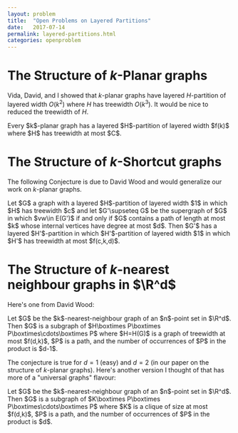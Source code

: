 ```yaml
---
layout: problem
title:  "Open Problems on Layered Partitions"
date:   2017-07-14
permalink: layered-partitions.html
categories: openproblem
---
```


# The Structure of $k$-Planar graphs

Vida, David, and I showed that $k$-planar graphs have layered $H$-partition of layered width $O(k^2)$ where $H$ has treewidth $O(k^3)$.  It would be nice to reduced the treewidth of $H$.

<div class="conjecture">
  Every $k$-planar graph has a layered $H$-partition of layered width $f(k)$ where $H$ has treewidth at most $C$.
</div>


# The Structure of $k$-Shortcut graphs

The following Conjecture is due to David Wood and would generalize our work on $k$-planar graphs.

<div class="conjecture">
  Let $G$ a graph with a layered $H$-partition of layered width $1$ in which $H$ has treewidth $c$ and let $G'\supseteq G$ be the supergraph of $G$ in which $vw\in E(G')$ if and only if $G$ contains a path of length at most $k$ whose internal vertices have degree at most $d$.  Then $G'$ has a layered $H'$-partition in which $H'$-partition of layered width $1$ in which $H'$ has treewidth at most $f(c,k,d)$.
</div>

# The Structure of $k$-nearest neighbour graphs in $\R^d$
Here's one from David Wood:

<div class="conjecture">
   Let $G$ be the $k$-nearest-neighbour graph of an $n$-point set in $\R^d$.  Then $G$ is a subgraph of $H\boxtimes P\boxtimes P\boxtimes\cdots\boxtimes P$ where $H=H(G)$ is a graph of treewidth at most $f(d,k)$, $P$ is a path, and the number of occurrences of $P$ in the product is $d-1$.
</div>

The conjecture is true for $d=1$ (easy) and $d=2$ (in our paper on the structure of $k$-planar graphs).  Here's another version I thought of that has more of a "universal graphs" flavour:

<div class="conjecture">
   Let $G$ be the $k$-nearest-neighbour graph of an $n$-point set in $\R^d$.  Then $G$ is a subgraph of $K\boxtimes P\boxtimes P\boxtimes\cdots\boxtimes P$ where $K$ is a clique of size at most $f(d,k)$, $P$ is a path, and the number of occurrences of $P$ in the product is $d$.
</div>
